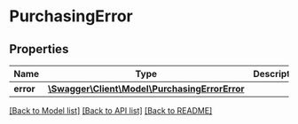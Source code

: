 # PurchasingError

## Properties
Name | Type | Description | Notes
------------ | ------------- | ------------- | -------------
**error** | [**\Swagger\Client\Model\PurchasingErrorError**](PurchasingErrorError.md) |  | [optional] 

[[Back to Model list]](../../README.md#documentation-for-models) [[Back to API list]](../../README.md#documentation-for-api-endpoints) [[Back to README]](../../README.md)

